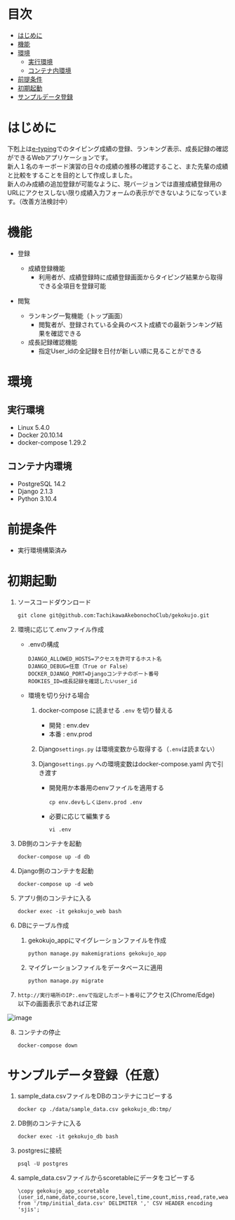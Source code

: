 # 目次

- [はじめに](#はじめに)
- [機能](#機能)
- [環境](#環境)
   - [実行環境](#実行環境)
   - [コンテナ内環境](#コンテナ内環境)
- [前提条件](#前提条件)
- [初期起動](#初期起動)
- [サンプルデータ登録](#サンプルデータ登録任意)

# はじめに

下剋上は[e-typing](https://www.e-typing.ne.jp/)でのタイピング成績の登録、ランキング表示、成長記録の確認ができるWebアプリケーションです。<br>
新人１名のキーボード演習の日々の成績の推移の確認すること、また先輩の成績と比較をすることを目的として作成しました。<br>
新人のみ成績の追加登録が可能なように、現バージョンでは直接成績登録用のURLにアクセスしない限り成績入力フォームの表示ができないようになっています。（改善方法検討中）

# 機能

- 登録
  - 成績登録機能
    - 利用者が、成績登録時に成績登録画面からタイピング結果から取得できる全項目を登録可能
    

- 閲覧
  - ランキング一覧機能（トップ画面）
    - 閲覧者が、登録されている全員のベスト成績での最新ランキング結果を確認できる
  - 成長記録確認機能
    - 指定User_idの全記録を日付が新しい順に見ることができる

# 環境
## 実行環境
- Linux 5.4.0
- Docker 20.10.14
- docker-compose 1.29.2

## コンテナ内環境
- PostgreSQL 14.2
- Django 2.1.3
- Python 3.10.4

# 前提条件

- 実行環境構築済み

# 初期起動

1. ソースコードダウンロード<br>
    ```
    git clone git@github.com:TachikawaAkebonochoClub/gekokujo.git
    ```
2. 環境に応じて.envファイル作成<br>
    - .envの構成
      ```
      DJANGO_ALLOWED_HOSTS=アクセスを許可するホスト名
      DJANGO_DEBUG=任意（True or False）
      DOCKER_DJANGO_PORT=Djangoコンテナのポート番号
      ROOKIES_ID=成長記録を確認したいuser_id
      ```

    - 環境を切り分ける場合
      1. docker-compose に読ませる `.env` を切り替える
          - 開発 : env.dev
          - 本番 : env.prod
      2. Django`settings.py` は環境変数から取得する（`.env`は読まない）
      3. Django`settings.py` への環境変数はdocker-compose.yaml 内で引き渡す
      
          - 開発用か本番用のenvファイルを適用する
            ```
            cp env.devもしくはenv.prod .env
            ```
          - 必要に応じて編集する
            ```
            vi .env
            ```

3. DB側のコンテナを起動<br>
    ```
    docker-compose up -d db
    ```
4. Django側のコンテナを起動<br>
    ```
    docker-compose up -d web
    ```
5. アプリ側のコンテナに入る<br>
    ```
    docker exec -it gekokujo_web bash
    ```

6. DBにテーブル作成<br>
    1. gekokujo_appにマイグレーションファイルを作成<br>
        ```
        python manage.py makemigrations gekokujo_app
        ```
    2. マイグレーションファイルをデータベースに適用<br>
        ```
        python manage.py migrate
        ```


7. `http://実行場所のIP:.envで指定したポート番号`にアクセス(Chrome/Edge)<br>
  以下の画面表示であれば正常

![image](https://user-images.githubusercontent.com/107466011/175890119-c21fabac-4036-4ead-ad0c-7cd7031d8d2f.png)

8. コンテナの停止<br>
    ```
    docker-compose down
    ```

# サンプルデータ登録（任意）

1. sample_data.csvファイルをDBのコンテナにコピーする<br>
    ```
    docker cp ./data/sample_data.csv gekokujo_db:tmp/
    ```
2. DB側のコンテナに入る<br>
    ```
    docker exec -it gekokujo_db bash
    ```
3. postgresに接続<br>
    ```
    psql -U postgres
    ```
4. sample_data.csvファイルからscoretableにデータをコピーする<br>
    ```
    \copy gekokujo_app_scoretable (user_id,name,date,course,score,level,time,count,miss,read,rate,weakness) from '/tmp/initial_data.csv' DELIMITER ',' CSV HEADER encoding 'sjis';
    ```


